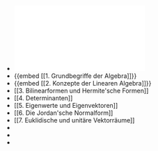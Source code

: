 - ![linalg.pdf](../assets/linalg_1729176664262_0.pdf)
- {{embed [[1. Grundbegriffe der Algebra]]}}
- {{embed [[2. Konzepte der Linearen Algebra]]}}
- [[3. Bilinearformen und Hermite'sche Formen]]
- [[4. Determinanten]]
- [[5. Eigenwerte und Eigenvektoren]]
- [[6. Die Jordan'sche Normalform]]
- [[7. Euklidische und unitäre Vektorräume]]
-
-
-
